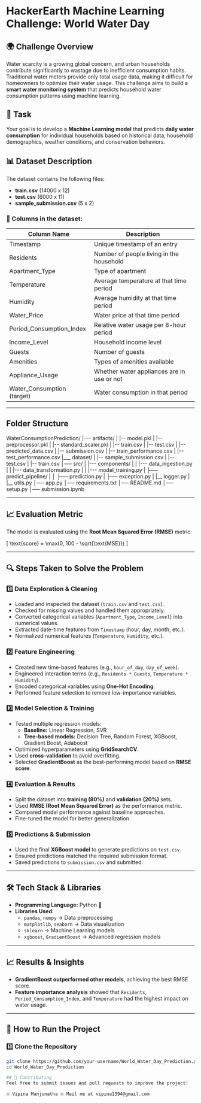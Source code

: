 # HackerEarth Machine Learning Challenge: World Water Day

## 🌍 Challenge Overview
Water scarcity is a growing global concern, and urban households contribute significantly to wastage due to inefficient consumption habits. Traditional water meters provide only total usage data, making it difficult for homeowners to optimize their water usage. This challenge aims to build a **smart water monitoring system** that predicts household water consumption patterns using machine learning.

## 🚀 Task
Your goal is to develop a **Machine Learning model** that predicts **daily water consumption** for individual households based on historical data, household demographics, weather conditions, and conservation behaviors.

## 📊 Dataset Description
The dataset contains the following files:
- **train.csv** (14000 x 12)
- **test.csv** (6000 x 11)
- **sample_submission.csv** (5 x 2)

### 📌 Columns in the dataset:
| Column Name                 | Description |
|-----------------------------|-------------|
| Timestamp                   | Unique timestamp of an entry |
| Residents                   | Number of people living in the household |
| Apartment_Type              | Type of apartment |
| Temperature                 | Average temperature at that time period |
| Humidity                    | Average humidity at that time period |
| Water_Price                 | Water price at that time period |
| Period_Consumption_Index    | Relative water usage per 8-hour period |
| Income_Level                | Household income level |
| Guests                      | Number of guests |
| Amenities                   | Types of amenities available |
| Appliance_Usage             | Whether water appliances are in use or not |
| Water_Consumption (target)  | Water consumption in that period |

----

## Folder Structure

WaterConsumptionPrediction/
|--- artifacts/
|   |-- model.pkl
|   |-- preprocessor.pkl
|   |-- standard_scaler.pkl
|   |-- train.csv
|   |-- test.csv
|   |-- predicted_data.csv
|   |-- submission.csv
|   |-- train_performance.csv
|   |-- test_performance.csv
|___ dataset/
|    |-- sample_submission.csv
|    |-- test.csv
|    |-- train.csv
│── src/
|   |--- components/
|   |    |--- data_ingestion.py
|   |    |--- data_transformation.py
|   |    |--- model_training.py
|   ├── predict_pipeline/
|   │   ├── prediction.py
|   ├── exception.py
|   |__ logger.py
|   |__ utils.py
│── app.py
│── requirements.txt
│── README.md
│── setup.py
│── submission.ipynb

----

## 📈 Evaluation Metric
The model is evaluated using the **Root Mean Squared Error (RMSE)** metric:

\[ \text{score} = \max(0, 100 - \sqrt{\text{MSE}}) \]

---

## 🔍 Steps Taken to Solve the Problem  

### 1️⃣ **Data Exploration & Cleaning**
- Loaded and inspected the dataset (`train.csv` and `test.csv`).
- Checked for missing values and handled them appropriately.
- Converted categorical variables (`Apartment_Type`, `Income_Level`) into numerical values.
- Extracted date-time features from `Timestamp` (hour, day, month, etc.).
- Normalized numerical features (`Temperature`, `Humidity`, etc.).

### 2️⃣ **Feature Engineering**
- Created new time-based features (e.g., `hour_of_day`, `day_of_week`).
- Engineered interaction terms (e.g., `Residents * Guests`, `Temperature * Humidity`).
- Encoded categorical variables using **One-Hot Encoding**.
- Performed feature selection to remove low-importance variables.

### 3️⃣ **Model Selection & Training**
- Tested multiple regression models:
  - **Baseline:** Linear Regression, SVR
  - **Tree-based models:** Decision Tree, Random Forest, XGBoost, Gradient Boost, Adaboost
- Optimized hyperparameters using **GridSearchCV**.
- Used **cross-validation** to avoid overfitting.
- Selected **GradientBoost** as the best-performing model based on **RMSE score**.

### 4️⃣ **Evaluation & Results**
- Split the dataset into **training (80%)** and **validation (20%)** sets.
- Used **RMSE (Root Mean Squared Error)** as the performance metric.
- Compared model performance against baseline approaches.
- Fine-tuned the model for better generalization.

### 5️⃣ **Predictions & Submission**
- Used the final **XGBoost model** to generate predictions on `test.csv`.
- Ensured predictions matched the required submission format.
- Saved predictions to `submission.csv` and submitted.

---

## 🛠️ Tech Stack & Libraries  
- **Programming Language:** Python 🐍  
- **Libraries Used:**  
  - `pandas`, `numpy` → Data preprocessing  
  - `matplotlib`, `seaborn` → Data visualization  
  - `sklearn` → Machine Learning models  
  - `xgboost`, `GradientBoost` → Advanced regression models   

---

## 📈 Results & Insights  
- **GradientBoost outperformed other models**, achieving the best RMSE score.  
- **Feature importance analysis** showed that `Residents`, `Period_Consumption_Index`, and `Temperature` had the highest impact on water usage.  

---

## 🚀 How to Run the Project  

### 1️⃣ **Clone the Repository**  
```bash
git clone https://github.com/your-username/World_Water_Day_Prediction.git
cd World_Water_Day_Prediction

## 🤝 Contributing
Feel free to submit issues and pull requests to improve the project!

🔥 Vipina Manjunatha 🔥 Mail me at vipina1394@gmail.com

